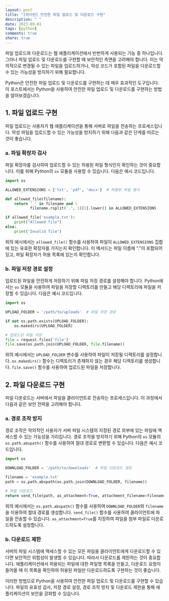```yaml
---
layout: post
title: "[파이썬] 안전한 파일 업로드 및 다운로드 구현"
description: " "
date: 2023-09-01
tags: [python]
comments: true
share: true
---
```


파일 업로드와 다운로드는 웹 애플리케이션에서 빈번하게 사용되는 기능 중 하나입니다. 그러나 파일 업로드 및 다운로드를 구현할 때 보안적인 측면을 고려해야 합니다. 이는 악의적으로 변경될 수 있는 파일을 업로드하거나, 악성 코드가 포함된 파일을 다운로드할 수 있는 가능성을 방지하기 위해 필요합니다.

Python은 안전한 파일 업로드 및 다운로드를 구현하는 데 매우 효과적인 도구입니다. 이 포스트에서는 Python을 사용하여 안전한 파일 업로드 및 다운로드를 구현하는 방법을 알아보겠습니다.

## 1. 파일 업로드 구현

파일 업로드는 사용자가 웹 애플리케이션을 통해 서버로 파일을 전송하는 프로세스입니다. 악성 파일을 업로드할 수 있는 가능성을 방지하기 위해 다음과 같은 단계를 따르는 것이 좋습니다.

### a. 파일 확장자 검사

파일 확장자를 검사하여 업로드할 수 있는 허용된 파일 형식인지 확인하는 것이 중요합니다. 이를 위해 Python의 `os` 모듈을 사용할 수 있습니다. 다음은 예시 코드입니다.

```python
import os

ALLOWED_EXTENSIONS = {'txt', 'pdf', 'docx'}  # 허용된 파일 형식

def allowed_file(filename):
    return '.' in filename and \
           filename.rsplit('.', 1)[1].lower() in ALLOWED_EXTENSIONS

if allowed_file('example.txt'):
    print("Allowed file")
else:
    print("Invalid file")
```

위의 예시에서는 `allowed_file()` 함수를 사용하여 파일이 `ALLOWED_EXTENSIONS` 집합에 있는 유효한 확장자를 가지는지 확인합니다. 이 메서드는 파일 이름에 "."이 포함되어 있고, 파일 확장자가 허용 목록에 있는지 확인합니다.

### b. 파일 저장 경로 설정

업로드된 파일을 안전하게 저장하기 위해 파일 저장 경로를 설정해야 합니다. Python에서는 `os` 모듈을 사용하여 파일을 저장할 디렉토리를 만들고 해당 디렉토리에 파일을 저장할 수 있습니다. 다음은 예시 코드입니다.

```python
import os

UPLOAD_FOLDER = '/path/to/uploads'  # 파일 저장 경로

if not os.path.exists(UPLOAD_FOLDER):
    os.makedirs(UPLOAD_FOLDER)

# 업로드된 파일 저장
file = request.files['file']
file.save(os.path.join(UPLOAD_FOLDER, file.filename))
```

위의 예시에서는 `UPLOAD_FOLDER` 변수를 사용하여 파일이 저장될 디렉토리를 설정합니다. `os.makedirs()` 함수는 디렉토리가 존재하지 않는 경우 해당 디렉토리를 생성합니다. `file.save()` 함수를 사용하여 업로드된 파일을 저장합니다.

## 2. 파일 다운로드 구현

파일 다운로드는 서버에서 파일을 클라이언트로 전송하는 프로세스입니다. 이 과정에서 다음과 같은 보안 전략을 고려해야 합니다.

### a. 경로 조작 방지

경로 조작은 악의적인 사용자가 서버 파일 시스템의 지정된 경로 외부에 있는 파일에 액세스할 수 있는 가능성을 가리킵니다. 경로 조작을 방지하기 위해 Python의 `os` 모듈의 `os.path.abspath()` 함수를 사용하여 절대 경로로 변환할 수 있습니다. 다음은 예시 코드입니다.

```python
import os

DOWNLOAD_FOLDER = '/path/to/downloads'  # 파일 다운로드 경로

filename = 'example.txt'
path = os.path.abspath(os.path.join(DOWNLOAD_FOLDER, filename))

# 파일 다운로드
return send_file(path, as_attachment=True, attachment_filename=filename)
```

위의 예시에서는 `os.path.abspath()` 함수를 사용하여 `DOWNLOAD_FOLDER`와 `filename`을 이용하여 절대 경로를 생성합니다. `send_file()` 함수를 사용하여 클라이언트에 파일을 전송할 수 있습니다. `as_attachment=True`를 지정하여 파일을 첨부 파일로 다운로드하도록 설정합니다.

### b. 다운로드 제한

서버의 파일 시스템에 액세스할 수 있는 모든 파일을 클라이언트에게 다운로드할 수 있다면 보안적인 위험성이 발생할 수 있습니다. 따라서 다운로드를 제한하는 것이 중요합니다. 애플리케이션에서 허용되는 파일에 대한 파일명 목록을 만들고, 다운로드 요청이 들어올 때 이 목록을 확인하여 허용된 파일만 다운로드하도록 구현하는 것이 좋습니다.

이러한 방법으로 Python을 사용하여 안전한 파일 업로드 및 다운로드를 구현할 수 있습니다. 파일의 유효성 검사, 저장 경로 설정, 경로 조작 방지 및 다운로드 제한을 통해 애플리케이션의 보안을 강화할 수 있습니다.